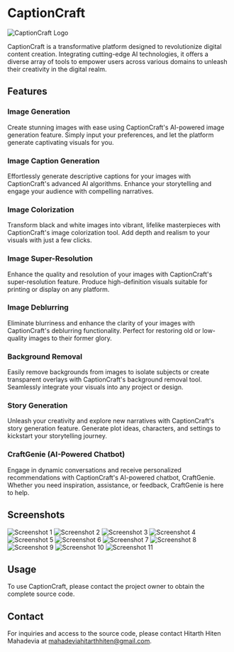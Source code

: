# CaptionCraft

![CaptionCraft Logo](https://github.com/HitarthMahadevia/CaptionCraft/blob/main/cropped-logo2.jpg)

CaptionCraft is a transformative platform designed to revolutionize digital content creation. Integrating cutting-edge AI technologies, it offers a diverse array of tools to empower users across various domains to unleash their creativity in the digital realm.

## Features

### Image Generation
Create stunning images with ease using CaptionCraft's AI-powered image generation feature. Simply input your preferences, and let the platform generate captivating visuals for you.

### Image Caption Generation
Effortlessly generate descriptive captions for your images with CaptionCraft's advanced AI algorithms. Enhance your storytelling and engage your audience with compelling narratives.

### Image Colorization
Transform black and white images into vibrant, lifelike masterpieces with CaptionCraft's image colorization tool. Add depth and realism to your visuals with just a few clicks.

### Image Super-Resolution
Enhance the quality and resolution of your images with CaptionCraft's super-resolution feature. Produce high-definition visuals suitable for printing or display on any platform.

### Image Deblurring
Eliminate blurriness and enhance the clarity of your images with CaptionCraft's deblurring functionality. Perfect for restoring old or low-quality images to their former glory.

### Background Removal
Easily remove backgrounds from images to isolate subjects or create transparent overlays with CaptionCraft's background removal tool. Seamlessly integrate your visuals into any project or design.

### Story Generation
Unleash your creativity and explore new narratives with CaptionCraft's story generation feature. Generate plot ideas, characters, and settings to kickstart your storytelling journey.

### CraftGenie (AI-Powered Chatbot)
Engage in dynamic conversations and receive personalized recommendations with CaptionCraft's AI-powered chatbot, CraftGenie. Whether you need inspiration, assistance, or feedback, CraftGenie is here to help.

## Screenshots

![Screenshot 1](https://github.com/HitarthMahadevia/CaptionCraft/blob/main/Home%20page.png)
![Screenshot 2](https://github.com/HitarthMahadevia/CaptionCraft/blob/main/Main%20Functionalities.png)
![Screenshot 3](https://github.com/HitarthMahadevia/CaptionCraft/blob/main/Reviews.png)
![Screenshot 4](https://github.com/HitarthMahadevia/CaptionCraft/blob/main/Image%20generator.png)
![Screenshot 5](https://github.com/HitarthMahadevia/CaptionCraft/blob/main/Caption%20Generator.png)
![Screenshot 6](https://github.com/HitarthMahadevia/CaptionCraft/blob/main/Image%20Colorization.png)
![Screenshot 7](https://github.com/HitarthMahadevia/CaptionCraft/blob/main/Image%20Super%20resolution.png)
![Screenshot 8](https://github.com/HitarthMahadevia/CaptionCraft/blob/main/Image%20Deblurring.png)
![Screenshot 9](https://github.com/HitarthMahadevia/CaptionCraft/blob/main/Remove%20BAckground.png)
![Screenshot 10](https://github.com/HitarthMahadevia/CaptionCraft/blob/main/Story%20Generator.png)
![Screenshot 11](https://github.com/HitarthMahadevia/CaptionCraft/blob/main/CraftGEnie.png)

## Usage
To use CaptionCraft, please contact the project owner to obtain the complete source code.

## Contact
For inquiries and access to the source code, please contact Hitarth Hiten Mahadevia at mahadeviahitarthhiten@gmail.com.

